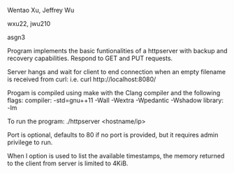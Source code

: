 Wentao Xu, Jeffrey Wu

wxu22, jwu210

asgn3

Program implements the basic funtionalities of a httpserver with backup and recovery capabilities. Respond to GET and PUT requests.

Server hangs and wait for client to end connection when an empty filename is received from curl: 
	i.e. curl http://localhost:8080/

Progam is compiled using make with the Clang compiler and the following flags: 
	compiler: -std=gnu++11 -Wall -Wextra -Wpedantic -Wshadow
	library: -lm

To run the program: 
	./httpserver <hostname/ip> <port>

Port is optional, defaults to 80 if no port is provided, but it requires admin privilege to run. 

When l option is used to list the available timestamps, the memory returned to the client from server is limited to 4KiB. 